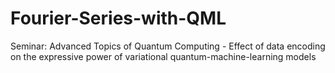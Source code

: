 # Fourier-Series-with-QML
Seminar: Advanced Topics of Quantum Computing - Effect of data encoding on the expressive power of variational quantum-machine-learning models

